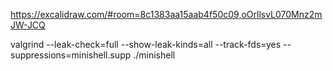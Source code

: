 https://excalidraw.com/#room=8c1383aa15aab4f50c09,oOrllsvL070Mnz2mJW-JCQ


valgrind --leak-check=full --show-leak-kinds=all --track-fds=yes --suppressions=minishell.supp ./minishell 
